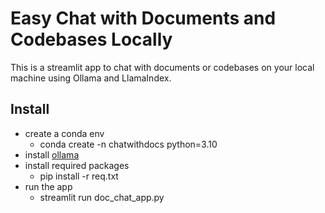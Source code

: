 # Easy Chat with Documents and Codebases Locally
This is a streamlit app to chat with documents or codebases on your local machine using Ollama and LlamaIndex.

## Install
- create a conda env
  - conda create -n chatwithdocs python=3.10
- install [ollama](https://github.com/ollama/ollama)
- install required packages
  - pip install -r req.txt
- run the app
  - streamlit run doc_chat_app.py
